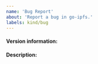 ```yaml
---
name: 'Bug Report'
about: 'Report a bug in go-ipfs.'
labels: kind/bug
---
```


#### Version information:
<!-- Output From `ipfs version --all`

Please check dist.ipfs.io for a newer version of go-ipfs and update if necessary. Report back if the problem persists.

If you can't run `ipfs version --all` or that command fails, include as much information as you can: IPFS version, computer architecture (e.g., Intel x86 64bit), operating system, etc. -->

#### Description:
<!-- This is where you get to tell us what went wrong. When doing so, please make sure to include *all* relevant information.

Please try to include:
  * What you were doing when you experienced the bug.
  * Any error messages you saw, *where* you saw them, and what you believe may have caused them (if you have any ideas).
  * When possible, steps to reliably produce the bug.
-->
